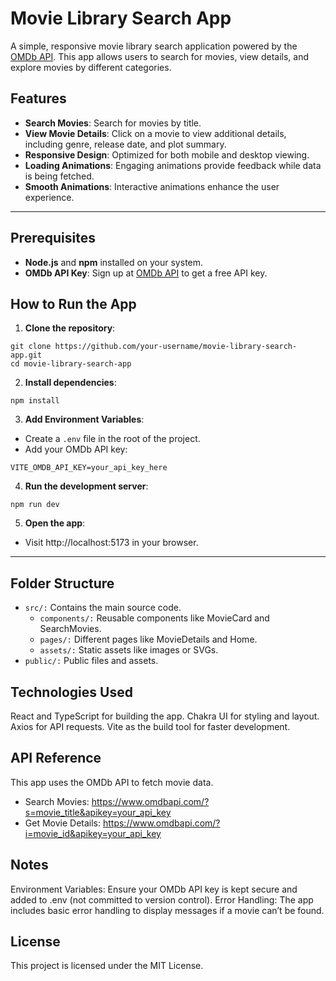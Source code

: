 # Movie Library Search App

A simple, responsive movie library search application powered by the [OMDb API](http://www.omdbapi.com/). This app allows users to search for movies, view details, and explore movies by different categories.

## Features

- **Search Movies**: Search for movies by title.
- **View Movie Details**: Click on a movie to view additional details, including genre, release date, and plot summary.
- **Responsive Design**: Optimized for both mobile and desktop viewing.
- **Loading Animations**: Engaging animations provide feedback while data is being fetched.
- **Smooth Animations**: Interactive animations enhance the user experience.

---

## Prerequisites

- **Node.js** and **npm** installed on your system.
- **OMDb API Key**: Sign up at [OMDb API](http://www.omdbapi.com/apikey.aspx) to get a free API key.

## How to Run the App

1. **Clone the repository**:

```
git clone https://github.com/your-username/movie-library-search-app.git
cd movie-library-search-app
```

2. **Install dependencies**:

```
npm install
```

3. **Add Environment Variables**:

- Create a `.env` file in the root of the project.
- Add your OMDb API key:

```
VITE_OMDB_API_KEY=your_api_key_here
```

4. **Run the development server**:

```
npm run dev
```

5. **Open the app**:

- Visit http://localhost:5173 in your browser.

---

## Folder Structure

- `src/:` Contains the main source code.
  - `components/:` Reusable components like MovieCard and SearchMovies.
  - `pages/:` Different pages like MovieDetails and Home.
  - `assets/:` Static assets like images or SVGs.
- `public/:` Public files and assets.

## Technologies Used

React and TypeScript for building the app.
Chakra UI for styling and layout.
Axios for API requests.
Vite as the build tool for faster development.

## API Reference

This app uses the OMDb API to fetch movie data.

- Search Movies: https://www.omdbapi.com/?s=movie_title&apikey=your_api_key
- Get Movie Details: https://www.omdbapi.com/?i=movie_id&apikey=your_api_key

## Notes

Environment Variables: Ensure your OMDb API key is kept secure and added to .env (not committed to version control).
Error Handling: The app includes basic error handling to display messages if a movie can’t be found.

## License

This project is licensed under the MIT License.
